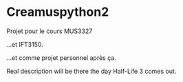 # Creamuspython2

Projet pour le cours MUS3327

...et IFT3150.

...et comme projet personnel après ça.

Real description will be there the day Half-Life 3 comes out.
